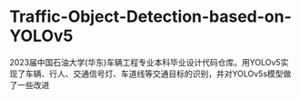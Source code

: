 # Traffic-Object-Detection-based-on-YOLOv5
2023届中国石油大学(华东)车辆工程专业本科毕业设计代码仓库。用YOLOv5实现了车辆、行人、交通信号灯、车道线等交通目标的识别，并对YOLOv5s模型做了一些改进
